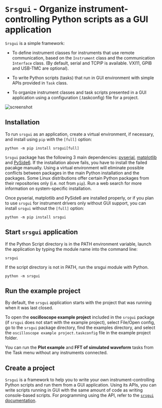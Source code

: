 # ``Srsgui`` - Organize instrument-controlling Python scripts as a GUI application

`Srsgui` is a simple framework:

   - To define instrument classes for instruments that use remote communication,
     based on the `Instrument` class and the communication `Interface` class. 
     (By default, serial and TCPIP is available. VXI11, GPIB and USB-TMC are optional).

   - To write Python scripts (tasks) that run in GUI environment with simple APIs
     provided in ``Task`` class.

   - To organize instrument classes and task scripts presented in a GUI application
     using a configuration (.taskconfig) file for a project.

![screenshot](https://thinksrs.github.io/srsgui/_images/example-screen-capture-2.png " ")

## Installation

To run ``srsgui`` as an application, create a virtual environment, if necessary, 
and install using ``pip`` with the `[full]` option:  

    python -m pip install srsgui[full]

``Srsgui`` package has the following 3 main dependencies: 
[pyserial](https://pypi.org/project/pyserial/), 
[matplotlib](https://pypi.org/project/matplotlib/) and
[PySide6](https://pypi.org/project/PySide6/). If the installation above fails, 
you have to install the failed pacakge manually. Using a virtual environment will
eliminate possible conflicts between packages in the main Python installation and 
the packages. Some Linux distributions offer certain Python packages from their repositories only (i.e. not from ``pip``). 
Run a web search for more information on system-specific installation.   

Once pyserial, matplotlib and PySide6 are installed properly, or if you plan to use `srsgui` for instrument drivers only without GUI support, 
you can install ``srsgui`` without the `[full]` option:

    python -m pip install srsgui

## Start ``srsgui`` application
    
If the Python Script directory is in the PATH environment variable,
launch the application by typing the module name into the command line:

    srsgui

If the script directory is not in PATH, run the srsgui module with Python. 

    python -m srsgui


## Run the example project

By default, the `srsgui` application starts with the project that was running when it was last closed.
 
To open the **oscilloscope example project** included in the `srsgui` package 
(if `srsgui` does not start with the example project), select File/Open config, 
go to the `srsgui` package directory, find the examples directory, and select the `oscilloscope example project.taskconfig` file
in the example project folder. 

You can run the **Plot example** and **FFT of simulated waveform** tasks from the Task menu without any instruments connected.

## Create a project

`Srsgui` is a framework to help you to write your own instrument-controlling 
Python scripts and run them from a GUI application. Using its APIs, you can write 
scripts running in GUI with the same amount of code as writing console-based 
scripts. For programming using the API, refer to the
[`srsgui` documentation](https://thinksrs.github.io/srsgui).
